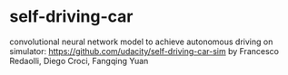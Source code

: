 # self-driving-car
convolutional neural network model to achieve autonomous driving on simulator: https://github.com/udacity/self-driving-car-sim
by Francesco Redaolli, Diego Croci, Fangqing Yuan

